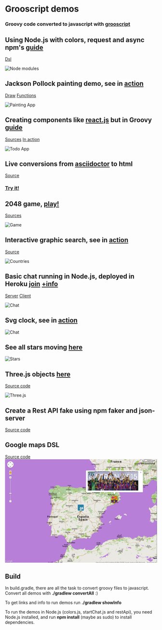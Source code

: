 Grooscript demos
================

### Groovy code converted to javascript with [grooscript](https://www.grooscript.org)

## Using Node.js with colors, request and async npm's [guide](https://www.grooscript.org/nodejs_example.html)

[Dsl](https://github.com/chiquitinxx/grooscript-demos/tree/master/src/main/groovy/Execute.groovy)

![Node modules](img/node.png)

## Jackson Pollock painting demo, see in [action](https://www.grooscript.org/demo/bezier.html)

[Draw](https://github.com/chiquitinxx/grooscript-demos/tree/master/src/main/groovy/paint/Draw.groovy)
[Functions](https://github.com/chiquitinxx/grooscript-demos/tree/master/src/main/groovy/paint/Functions.groovy)

![Painting App](img/paint.png)

## Creating components like [react.js](http://facebook.github.io/react/) but in Groovy [guide](https://www.grooscript.org/react_example.html)

[Sources](https://github.com/chiquitinxx/grooscript-demos/tree/master/src/main/groovy/react)
[In action](http://grooscript.org/demo/react.html)

![Todo App](img/todo.png)

## Live conversions from [asciidoctor](http://asciidoctor.org/) to html

[Source](https://github.com/chiquitinxx/grooscript-demos/blob/master/src/main/groovy/asciidoctor/AdocLive.groovy)

### [Try it!](https://www.grooscript.org/demo/asciidoctor.html)

## 2048 game, [play!](https://www.grooscript.org/demo/game.html)

[Sources](https://github.com/chiquitinxx/grooscript-demos/tree/master/src/main/groovy/game)

![Game](img/game.png)

## Interactive graphic search, see in [action](https://www.grooscript.org/demo/sigma.html)

[Source](https://github.com/chiquitinxx/grooscript-demos/blob/master/src/main/groovy/countries)

![Countries](img/countries.png)

## Basic chat running in Node.js, deployed in Heroku [join](https://cryptic-headland-6974.herokuapp.com/) [+info](http://grooscript.org/chat_example.html)

[Server](https://github.com/chiquitinxx/grooscript-demos/blob/master/src/main/groovy/startServer.groovy)
[Client](https://github.com/chiquitinxx/grooscript-demos/blob/master/src/main/groovy/chat/Client.groovy)

![Chat](img/newchat.png)

## Svg clock, see in [action](https://www.grooscript.org/demo/snapsvg.html)

![Chat](img/snapsvg.png)

## See all stars moving [here](https://www.grooscript.org/demo/stars.html)

![Stars](img/stars.png)

## Three.js objects [here](https://www.grooscript.org/demo/three.html)

[Source code](https://github.com/chiquitinxx/grooscript-demos/blob/master/src/main/groovy/three)

![Three.js](img/three.png)

## Create a Rest API fake using npm faker and json-server

[Source code](https://github.com/chiquitinxx/grooscript-demos/blob/master/src/main/groovy/authors.groovy)

## Google maps DSL

[Source code](https://github.com/chiquitinxx/grooscript-demos/blob/master/src/main/groovy/startMap.groovy)
![Spain Map](img/map.png)

Build
---

In build.gradle, there are all the task to convert groovy files to javascript. Convert all demos with **./gradlew convertAll** :)

To get links and info to run demos run **./gradlew showInfo**

To run the demos in Node.js (colors.js, startChat.js and restApi), you need Node.js installed, and run **npm install** (maybe as sudo) to install dependencies.
